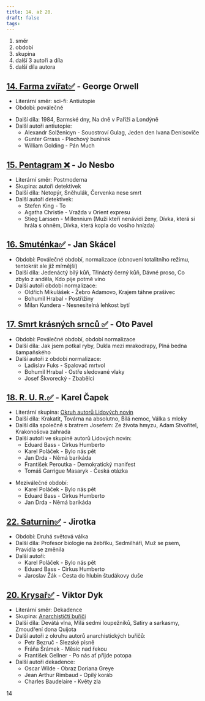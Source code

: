 ```yaml
---
title: 14. až 20.
draft: false
tags:
---
```

 1. směr
2. období
3. skupina
4. další 3 autoři a díla
5. další díla autora
## [14. Farma zvířat✅](14.%20Farma%20zvířat✅.md) - George Orwell
- Literární směr: sci-fi: Antiutopie
- Období: poválečné
* Další díla: 1984, Barmské dny, Na dně v Paříži a Londýně
* Další autoři antiutopie:
	* Alexandr Solženicyn - Souostroví Gulag, Jeden den Ivana Denisoviče
	* Gunter Grrass - Plechový bunínek
	* William Golding - Pán Much
## [15. Pentagram ❌](15.%20Pentagram%20❌.md) - Jo Nesbo
* Literární směr: Postmoderna
* Skupina: autoři detektivek
* Další díla: Netopýr, Sněhulák, Červenka nese smrt
* Další autoři detektivek:
	* Stefen King - To
	* Agatha Christie - Vražda v Orient expresu
	* Stieg Larssen - Millennium (Muži kteří nenávidí ženy, Dívka, která si hrála s ohněm, Dívka, která kopla do vosího hnízda)
## [16. Smuténka✅](16.%20Smuténka✅.md) - Jan Skácel
* Období: Poválečné období, normalizace (obnovení totalitního režimu, tentokrát ale již mírnější)
* Další díla: Jedenáctý bílý kůň, Třináctý černý kůň, Dávné proso, Co zbylo z anděla, Kdo pije potmě víno
* Další autoři období normalizace:
	* Oldřich Mikulášek - Žebro Adamovo, Krajem táhne prašivec
	* Bohumil Hrabal - Postřižiny
	* Milan Kundera - Nesnesitelná lehkost bytí
## [17. Smrt krásných srnců ✅](17.%20Smrt%20krásných%20srnců%20✅.md) - Oto Pavel
* Období: Poválečné období, období normalizace
* Další díla: Jak jsem potkal ryby, Dukla mezi mrakodrapy, Plná bedna šampaňského
* Další autoři z období normalizace:
	- Ladislav Fuks - Spalovač mrtvol
	- Bohumil Hrabal - Ostře sledované vlaky
	- Josef Škvorecký - Zbabělci
## [18. R. U. R.✅](18.%20R.%20U.%20R.✅.md) - Karel Čapek
* Literární skupina: [Okruh autorů Lidových novin](Okruh%20autorů%20Lidových%20novin.md)
* Další díla: Krakatit, Továrna na absolutno, Bílá nemoc, Válka s mloky
* Další díla společně s bratrem Josefem: Ze života hmyzu, Adam Stvořitel, Krakonošova zahrada
* Další autoři ve skupině autorů Lidových novin:
	 * Eduard Bass - Cirkus Humberto
	 * Karel Poláček - Bylo nás pět
	 * Jan Drda - Němá barikáda
	 - František Peroutka - Demokratický manifest
	 - Tomáš Garrigue Masaryk - Česká otázka
- Meziválečné období:
	- Karel Poláček - Bylo nás pět
	- Eduard Bass - Cirkus Humberto
	- Jan Drda - Němá barikáda
## [22. Saturnin✅](22.%20Saturnin✅.md) - Jirotka
* Období: Druhá světová válka
* Další díla: Profesor biologie na žebříku, Sedmilháří, Muž se psem, Pravidla se změnila
* Další autoři:
	- Karel Poláček - Bylo nás pět
	- Eduard Bass - Cirkus Humberto
	- Jaroslav Žák - Cesta do hlubin študákovy duše
## [20. Krysař✅](20.%20Krysař✅.md) - Viktor Dyk

* Literární směr: Dekadence
* Skupina: [Anarchističtí buřiči](Anarchističtí%20buřiči.md)
* Další díla: Devátá vlna, Milá sedmi loupežníků, Satiry a sarkasmy, Zmoudření dona Quijota
* Další autoři z okruhu autorů anarchistických buřičů:
	* Petr Bezruč - Slezské písně
	* Fráňa Šrámek - Měsíc nad řekou
	* František Gellner - Po nás ať přijde potopa
* Další autoři dekadence:
	* Oscar Wilde - Obraz Doriana Greye
	* Jean Arthur Rimbaud - Opilý koráb
	* Charles Baudelaire - Květy zla

14